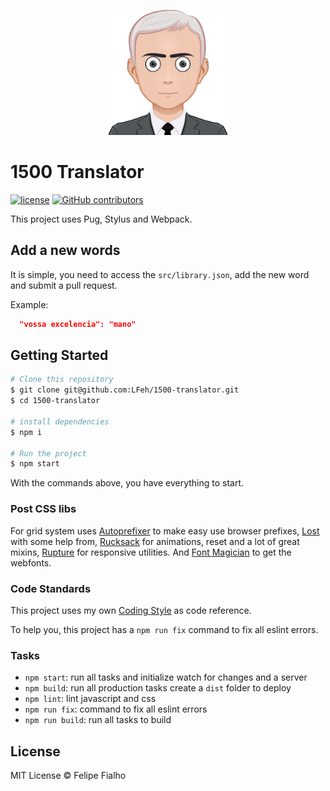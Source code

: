<p align="center"><img src="/src/medias/political-avatar.svg" alt="Political Avatar" width="200"></p>

# 1500 Translator

[![license](https://img.shields.io/github/license/LFeh/1500-translator.svg)](./license.md)
[![GitHub contributors](https://img.shields.io/github/contributors/LFeh/1500-translator.svg)](https://github.com/LFeh/1500-translator/graphs/contributors)

This project uses Pug, Stylus and Webpack.

## Add a new words

It is simple, you need to access the `src/library.json`, add the new word and submit a pull request. 

Example:

```json
  "vossa excelencia": "mano"
```

## Getting Started

```sh
# Clone this repository
$ git clone git@github.com:LFeh/1500-translator.git
$ cd 1500-translator

# install dependencies
$ npm i

# Run the project
$ npm start

```

With the commands above, you have everything to start.

### Post CSS libs

For grid system uses [Autoprefixer](https://github.com/postcss/autoprefixer) to make easy use browser prefixes, [Lost](https://github.com/peterramsing/lost) with some help from, [Rucksack](http://simplaio.github.io/rucksack/) for animations, reset and a lot of great mixins, [Rupture](https://github.com/jenius/rupture) for responsive utilities. And [Font Magician](https://github.com/jonathantneal/postcss-font-magician/) to get the webfonts.

### Code Standards

This project uses my own [Coding Style](https://github.com/LFeh/coding-style) as code reference.

To help you, this project has a `npm run fix` command to fix all eslint errors.

### Tasks

- `npm start`: run all tasks and initialize watch for changes and a server
- `npm build`: run all production tasks create a `dist` folder to deploy
- `npm lint`: lint javascript and css
- `npm run fix`: command to fix all eslint errors
- `npm run build`: run all tasks to build

## License

MIT License © Felipe Fialho
